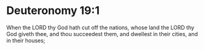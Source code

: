 # Deuteronomy 19:1

When the LORD thy God hath cut off the nations, whose land the LORD thy God giveth thee, and thou succeedest them, and dwellest in their cities, and in their houses;